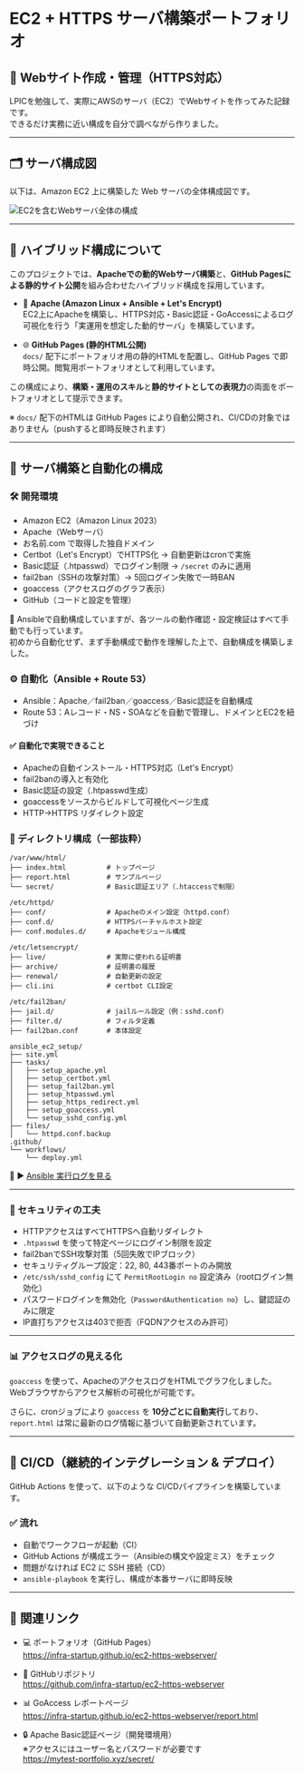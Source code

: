 # EC2 + HTTPS サーバ構築ポートフォリオ

## 🔧 Webサイト作成・管理（HTTPS対応）

LPICを勉強して、実際にAWSのサーバ（EC2）でWebサイトを作ってみた記録です。  
できるだけ実務に近い構成を自分で調べながら作りました。

---

## 🗂 サーバ構成図

以下は、Amazon EC2 上に構築した Web サーバの全体構成図です。

![EC2を含むWebサーバ全体の構成](infra-architecture-diagram.png)

---

## 🧩 ハイブリッド構成について

このプロジェクトでは、**Apacheでの動的Webサーバ構築**と、**GitHub Pagesによる静的サイト公開**を組み合わせたハイブリッド構成を採用しています。

- 🔧 **Apache (Amazon Linux + Ansible + Let's Encrypt)**  
  EC2上にApacheを構築し、HTTPS対応・Basic認証・GoAccessによるログ可視化を行う「実運用を想定した動的サーバ」を構築しています。

- 🌐 **GitHub Pages (静的HTML公開)**  
  `docs/` 配下にポートフォリオ用の静的HTMLを配置し、GitHub Pages で即時公開。閲覧用ポートフォリオとして利用しています。

この構成により、**構築・運用のスキル**と**静的サイトとしての表現力**の両面をポートフォリオとして提示できます。

※ `docs/` 配下のHTMLは GitHub Pages により自動公開され、CI/CDの対象ではありません（pushすると即時反映されます）

---

## 🔧 サーバ構築と自動化の構成

### 🛠 開発環境

- Amazon EC2（Amazon Linux 2023）
- Apache（Webサーバ）
- お名前.com で取得した独自ドメイン
- Certbot（Let's Encrypt）でHTTPS化 → 自動更新はcronで実施
- Basic認証（.htpasswd）でログイン制限 → `/secret` のみに適用
- fail2ban（SSHの攻撃対策）→ 5回ログイン失敗で一時BAN
- goaccess（アクセスログのグラフ表示）
- GitHub（コードと設定を管理）

🔸 Ansibleで自動構成していますが、各ツールの動作確認・設定検証はすべて手動でも行っています。  
初めから自動化せず、まず手動構成で動作を理解した上で、自動構成を構築しました。

### ⚙️ 自動化（Ansible + Route 53）

- Ansible：Apache／fail2ban／goaccess／Basic認証を自動構成
- Route 53：Aレコード・NS・SOAなどを自動で管理し、ドメインとEC2を紐づけ

#### ✅ 自動化で実現できること
- Apacheの自動インストール・HTTPS対応（Let's Encrypt）
- fail2banの導入と有効化
- Basic認証の設定（.htpasswd生成）
- goaccessをソースからビルドして可視化ページ生成
- HTTP→HTTPS リダイレクト設定

### 📁 ディレクトリ構成（一部抜粋）

```plaintext
/var/www/html/
├── index.html          # トップページ
├── report.html         # サンプルページ
└── secret/             # Basic認証エリア（.htaccessで制限）

/etc/httpd/
├── conf/               # Apacheのメイン設定（httpd.conf）
├── conf.d/             # HTTPSバーチャルホスト設定
├── conf.modules.d/     # Apacheモジュール構成

/etc/letsencrypt/
├── live/               # 実際に使われる証明書
├── archive/            # 証明書の履歴
├── renewal/            # 自動更新の設定
├── cli.ini             # certbot CLI設定

/etc/fail2ban/
├── jail.d/             # jailルール設定（例：sshd.conf）
├── filter.d/           # フィルタ定義
├── fail2ban.conf       # 本体設定
```

```plaintext
ansible_ec2_setup/
├── site.yml
├── tasks/
│   ├── setup_apache.yml
│   ├── setup_certbot.yml
│   ├── setup_fail2ban.yml
│   ├── setup_htpasswd.yml
│   ├── setup_https_redirect.yml
│   ├── setup_goaccess.yml
│   └── setup_sshd_config.yml
├── files/
│   └── httpd.conf.backup
.github/
└── workflows/
    └── deploy.yml
```

📄 ▶ [Ansible 実行ログを見る](ansible-output.txt)

---

### 🔐 セキュリティの工夫

- HTTPアクセスはすべてHTTPSへ自動リダイレクト
- `.htpasswd` を使って特定ページにログイン制限を設定
- fail2banでSSH攻撃対策（5回失敗でIPブロック）
- セキュリティグループ設定：22, 80, 443番ポートのみ開放
- `/etc/ssh/sshd_config` にて `PermitRootLogin no` 設定済み（rootログイン無効化）
- パスワードログインを無効化（`PasswordAuthentication no`）し、鍵認証のみに限定
- IP直打ちアクセスは403で拒否（FQDNアクセスのみ許可）

---

### 📊 アクセスログの見える化

`goaccess` を使って、ApacheのアクセスログをHTMLでグラフ化しました。  
Webブラウザからアクセス解析の可視化が可能です。

さらに、cronジョブにより `goaccess` を **10分ごとに自動実行**しており、  
`report.html` は常に最新のログ情報に基づいて自動更新されています。

---

## 🚀 CI/CD（継続的インテグレーション & デプロイ）

GitHub Actions を使って、以下のような CI/CDパイプラインを構築しています。

### ✅ 流れ
- 自動でワークフローが起動（CI）
- GitHub Actions が構成エラー（Ansibleの構文や設定ミス）をチェック
- 問題がなければ EC2 に SSH 接続（CD）
- `ansible-playbook` を実行し、構成が本番サーバに即時反映

---

## 🔗 関連リンク

- 💻 ポートフォリオ（GitHub Pages）  
  https://infra-startup.github.io/ec2-https-webserver/

- 📘 GitHubリポジトリ  
  https://github.com/infra-startup/ec2-https-webserver

- 📊 GoAccess レポートページ  
  https://infra-startup.github.io/ec2-https-webserver/report.html

- 🔒 Apache Basic認証ページ（開発環境用）  
  ※アクセスにはユーザー名とパスワードが必要です  
  https://mytest-portfolio.xyz/secret/

